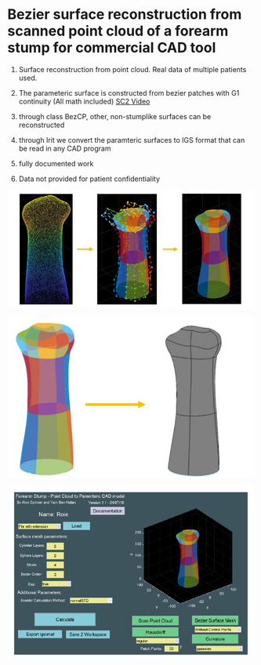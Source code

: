 # Bezier surface reconstruction from scanned point cloud of a forearm stump for commercial CAD tool 

1) Surface reconstruction from point cloud. Real data of multiple patients used.
2) The parameteric surface is constructed from bezier patches with G1 continuity (All math included)
[SC2 Video](Documentation/BezSurfEq.jpg)
3) through class BezCP, other, non-stumplike surfaces can be reconstructed
3) through Irit we convert the paramteric surfaces to IGS format that can be read in any CAD program
4) fully documented work

5) Data not provided for patient confidentiality

![SC2 Video](Documentation/Algorithm.jpg)

![SC2 Video](Documentation/Output.jpg)

![SC2 Video](Documentation/GUI.jpg)